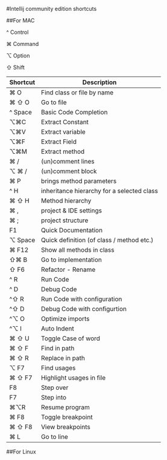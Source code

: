 #Intellij community edition shortcuts


##For MAC

^ Control

⌘ Command

⌥ Option

⇧ Shift

Shortcut      | Description
------------- | -------------
⌘ O           | Find class or file by name
⌘ ⇧ O           | Go to file
^ Space| Basic Code Completion
⌥⌘C| Extract Constant
⌥⌘V| Extract variable
⌥⌘F| Extract Field
⌥⌘M| Extract method
 ⌘ /                            | (un)comment lines
⌥ ⌘ /                           |(un)comment block
⌘ P                          |   brings method parameters
^ H |inheritance hierarchy for a selected class 
⌘ ⇧ H | Method hierarchy
⌘ , |           project & IDE settings
⌘ ; |          project structure
F1  |         Quick Documentation
⌥ Space |        Quick definition (of class / method etc.)
⌘ F12    | Show all methods in class
⇧⌘ B | Go to implementation
⇧ F6 | Refactor - Rename
^ R | Run Code
^ D | Debug Code
^⇧ R | Run Code with configuration
^⇧ D | Debug Code with configurtion
^⌥ O | Optimize  imports
^⌥ I | Auto Indent
⌘ ⇧ U | Toggle Case of word
⌘ ⇧ F | Find in path
⌘ ⇧ R | Replace in path
⌥ F7 | Find usages
⌘ ⇧ F7 | Highlight usages in file
F8 |Step over
F7 |Step into
⌘⌥R |  Resume program 
 ⌘ F8 |Toggle breakpoint 
 ⌘ ⇧ F8 |View breakpoints
 ⌘ L | Go to line




















##For Linux

